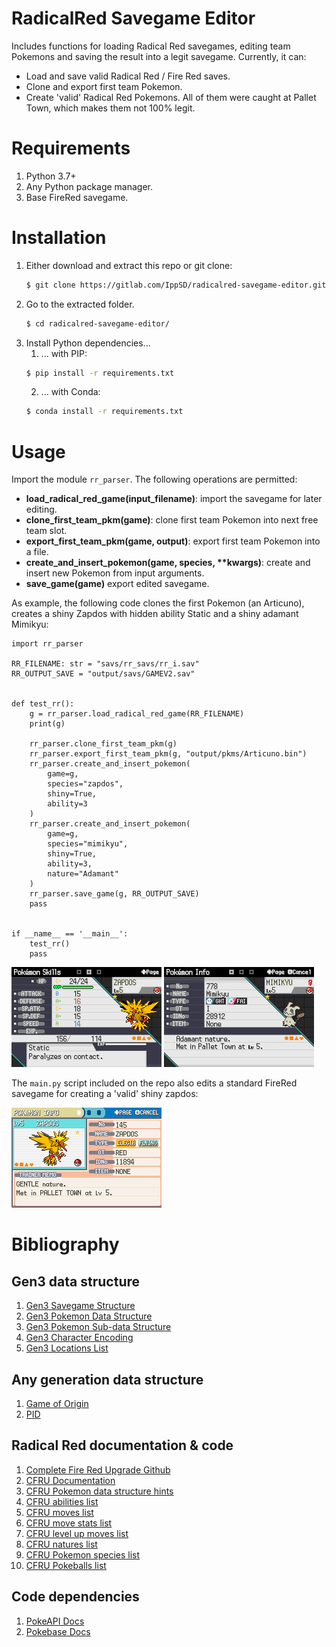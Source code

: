 
# RadicalRed Savegame Editor

Includes functions for loading Radical Red
savegames, editing team Pokemons and saving
the result into a legit savegame. Currently, it can:

* Load and save valid Radical Red / Fire Red saves.
* Clone and export first team Pokemon.
* Create 'valid' Radical Red Pokemons. All of them
  were caught at Pallet Town, which makes them not
  100% legit.

# Requirements

1. Python 3.7+
2. Any Python package manager.
3. Base FireRed savegame.

# Installation

1. Either download and extract this repo or git clone:
    ```bash
    $ git clone https://gitlab.com/IppSD/radicalred-savegame-editor.git
    ```
2. Go to the extracted folder.
    ```bash
    $ cd radicalred-savegame-editor/
    ```
3. Install Python dependencies...
    1. ... with PIP:
    ```bash
    $ pip install -r requirements.txt 
    ```
    2. ... with Conda:
    ```bash
    $ conda install -r requirements.txt
    ```

# Usage

Import the module ``rr_parser``. The following operations
are permitted:

* **load_radical_red_game(input_filename)**: import
  the savegame for later editing.
* **clone_first_team_pkm(game)**: clone first team Pokemon
  into next free team slot.
* **export_first_team_pkm(game, output)**: export first
  team Pokemon into a file.
* **create_and_insert_pokemon(game, species, \*\*kwargs)**: create
  and insert new Pokemon from input arguments.
* **save_game(game)** export edited savegame.


As example, the following code clones the first Pokemon
(an Articuno), creates a shiny Zapdos with hidden
ability Static and a shiny adamant Mimikyu:

```python3
import rr_parser

RR_FILENAME: str = "savs/rr_savs/rr_i.sav"
RR_OUTPUT_SAVE = "output/savs/GAMEV2.sav"


def test_rr():
    g = rr_parser.load_radical_red_game(RR_FILENAME)
    print(g)

    rr_parser.clone_first_team_pkm(g)
    rr_parser.export_first_team_pkm(g, "output/pkms/Articuno.bin")
    rr_parser.create_and_insert_pokemon(
        game=g,
        species="zapdos",
        shiny=True,
        ability=3
    )
    rr_parser.create_and_insert_pokemon(
        game=g,
        species="mimikyu",
        shiny=True,
        ability=3,
        nature="Adamant"
    )
    rr_parser.save_game(g, RR_OUTPUT_SAVE)
    pass


if __name__ == '__main__':
    test_rr()
    pass

```

![](examples/ZAPDOS_RADICALRED_HIDDEN_SHINY.png)
![](examples/MIMIKYU_ADAMANT_SHINY.png)

The ``main.py`` script included on the repo also
edits a standard FireRed savegame for creating a
'valid' shiny zapdos:

![](examples/ZAPDOS_FIRERED.png)

# Bibliography

## Gen3 data structure

1. [Gen3 Savegame Structure](https://bulbapedia.bulbagarden.net/wiki/Save_data_structure_in_Generation_III)
2. [Gen3 Pokemon Data Structure](https://bulbapedia.bulbagarden.net/wiki/Pok%C3%A9mon_data_structure_in_Generation_III)
3. [Gen3 Pokemon Sub-data Structure](https://bulbapedia.bulbagarden.net/wiki/Pok%C3%A9mon_data_substructures_in_Generation_III)
4. [Gen3 Character Encoding](https://bulbapedia.bulbagarden.net/wiki/Character_encoding_in_Generation_III)
5. [Gen3 Locations List](https://bulbapedia.bulbagarden.net/wiki/List_of_locations_by_index_number_(Generation_III))

## Any generation data structure

1. [Game of Origin](https://bulbapedia.bulbagarden.net/wiki/Game_of_origin)
2. [PID](https://bulbapedia.bulbagarden.net/wiki/Personality_value)

## Radical Red documentation & code

1. [Complete Fire Red Upgrade Github](https://github.com/Skeli789/Complete-Fire-Red-Upgrade)
2. [CFRU Documentation](https://raw.githubusercontent.com/Skeli789/Complete-Fire-Red-Upgrade/master/CFRU%20Documentation.pdf)
3. [CFRU Pokemon data structure hints](https://github.com/Skeli789/Complete-Fire-Red-Upgrade/blob/master/include/pokemon.h)
4. [CFRU abilities list](https://github.com/Skeli789/Complete-Fire-Red-Upgrade/blob/master/include/constants/abilities.h)
5. [CFRU moves list](https://github.com/Skeli789/Complete-Fire-Red-Upgrade/blob/master/include/constants/moves.h)
6. [CFRU move stats list](https://github.com/Skeli789/Complete-Fire-Red-Upgrade/blob/master/src/Tables/battle_moves.c)
7. [CFRU level up moves list](https://github.com/Skeli789/Complete-Fire-Red-Upgrade/blob/master/src/Tables/level_up_learnsets.c)
8. [CFRU natures list](https://github.com/Skeli789/Complete-Fire-Red-Upgrade/blob/master/include/constants/pokemon.h)
9. [CFRU Pokemon species list](https://github.com/Skeli789/Complete-Fire-Red-Upgrade/blob/master/include/constants/species.h)
10. [CFRU Pokeballs list](https://github.com/Skeli789/Complete-Fire-Red-Upgrade/blob/c884d332eae3a16a8e8f588ad95abc5ec1ff2abe/include/new/catching.h)

## Code dependencies

1. [PokeAPI Docs](https://pokeapi.co/docs/v2)
2. [Pokebase Docs](https://github.com/PokeAPI/pokebase)
